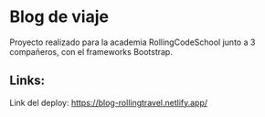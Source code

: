 # Blog de viaje

Proyecto realizado para la academia RollingCodeSchool junto a 3 compañeros, con el frameworks Bootstrap.

## Links:

Link del deploy: https://blog-rollingtravel.netlify.app/
